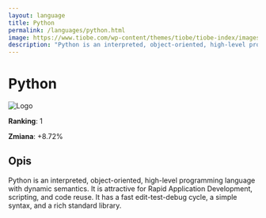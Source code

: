 ```yaml
---
layout: language
title: Python
permalink: /languages/python.html
image: https://www.tiobe.com/wp-content/themes/tiobe/tiobe-index/images/Python.png
description: "Python is an interpreted, object-oriented, high-level programming language with dynamic semantics. It is attractive for Rapid Application Development, scripting, and code reuse. It has a fast edit-test-debug cycle, a simple syntax, and a rich standard library."
---
```


# Python

![Logo](https://www.tiobe.com/wp-content/themes/tiobe/tiobe-index/images/Python.png)

**Ranking**: 1

**Zmiana**: +8.72%    

## Opis

Python is an interpreted, object-oriented, high-level programming language with dynamic semantics. It is attractive for Rapid Application Development, scripting, and code reuse. It has a fast edit-test-debug cycle, a simple syntax, and a rich standard library.
